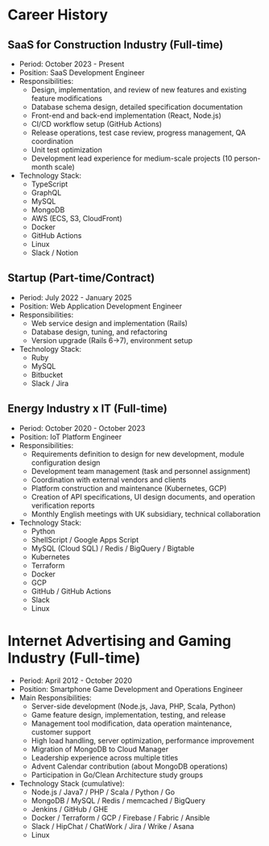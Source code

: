 # Career History

## SaaS for Construction Industry (Full-time)
* Period: October 2023 - Present
* Position: SaaS Development Engineer
* Responsibilities:
  * Design, implementation, and review of new features and existing feature modifications
  * Database schema design, detailed specification documentation
  * Front-end and back-end implementation (React, Node.js)
  * CI/CD workflow setup (GitHub Actions)
  * Release operations, test case review, progress management, QA coordination
  * Unit test optimization
  * Development lead experience for medium-scale projects (10 person-month scale)
* Technology Stack:
  * TypeScript
  * GraphQL
  * MySQL
  * MongoDB
  * AWS (ECS, S3, CloudFront)
  * Docker
  * GitHub Actions
  * Linux
  * Slack / Notion

## Startup (Part-time/Contract)
* Period: July 2022 - January 2025
* Position: Web Application Development Engineer
* Responsibilities:
  * Web service design and implementation (Rails)
  * Database design, tuning, and refactoring
  * Version upgrade (Rails 6→7), environment setup
* Technology Stack:
  * Ruby
  * MySQL
  * Bitbucket
  * Slack / Jira

## Energy Industry x IT (Full-time)
* Period: October 2020 - October 2023
* Position: IoT Platform Engineer
* Responsibilities:
  * Requirements definition to design for new development, module configuration design
  * Development team management (task and personnel assignment)
  * Coordination with external vendors and clients
  * Platform construction and maintenance (Kubernetes, GCP)
  * Creation of API specifications, UI design documents, and operation verification reports
  * Monthly English meetings with UK subsidiary, technical collaboration
* Technology Stack:
  * Python
  * ShellScript / Google Apps Script
  * MySQL (Cloud SQL) / Redis / BigQuery / Bigtable
  * Kubernetes
  * Terraform
  * Docker
  * GCP
  * GitHub / GitHub Actions
  * Slack
  * Linux

# Internet Advertising and Gaming Industry (Full-time)
* Period: April 2012 - October 2020
* Position: Smartphone Game Development and Operations Engineer
* Main Responsibilities:
  * Server-side development (Node.js, Java, PHP, Scala, Python)
  * Game feature design, implementation, testing, and release
  * Management tool modification, data operation maintenance, customer support
  * High load handling, server optimization, performance improvement
  * Migration of MongoDB to Cloud Manager
  * Leadership experience across multiple titles
  * Advent Calendar contribution (about MongoDB operations)
  * Participation in Go/Clean Architecture study groups
* Technology Stack (cumulative):
  * Node.js / Java7 / PHP / Scala / Python / Go
  * MongoDB / MySQL / Redis / memcached / BigQuery
  * Jenkins / GitHub / GHE
  * Docker / Terraform / GCP / Firebase / Fabric / Ansible
  * Slack / HipChat / ChatWork / Jira / Wrike / Asana
  * Linux
